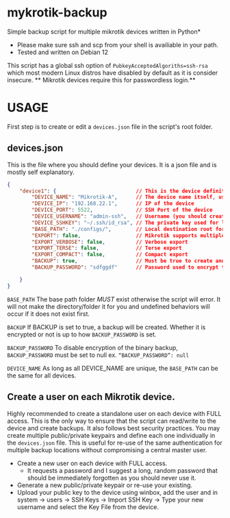 # mykrotik-backup

Simple backup script for multiple mikrotik devices written in Python\*

* Please make sure ssh and scp from your shell is availiable in your path.
* Tested and written on Debian 12

This script has a global ssh option of `PubkeyAcceptedAlgoriths=ssh-rsa` which most modern Linux distros have disabled by default as it is consider insecure. ** Mikrotik devices require this for passwordless login.**

# USAGE

First step is to create or edit a `devices.json` file in the script's root folder.

## devices.json

This is the file where you should define your devices. It is a json file and is mostly self explanatory.

```json
{
    "device1": {                          // This is the device definition, it can be any unique name.
        "DEVICE_NAME": "Mikrotik-A",      // The device name itself, used in nameing the export and backup files. Also should be unique otherwise your files will overwrite each other.
        "DEVICE_IP": "192.168.22.1",      // IP of the device
        "DEVICE_PORT": 5522,              // SSH Port of the device
        "DEVICE_USERNAME": "admin-ssh",   // Username (you should create a new user with FULL access on the device)
        "DEVICE_SSHKEY": "~/.ssh/id_rsa", // The private key used for login, the default will be your user default
        "BASE_PATH": "./configs/",        // Local destination root for exports and backups.
        "EXPORT": false,                  // Mikrotik supports multiple forms when exporting. This is the "basic" export. Any export enabled will export of that type. 
        "EXPORT_VERBOSE": false,          // Verbose export
        "EXPORT_TERSE": false,            // Terse export
        "EXPORT_COMPACT": false,          // Compact export
        "BACKUP": true,                   // Must be true to create and download a Mikrotik binary .backup file
        "BACKUP_PASSWORD": "sdfggdf"      // Password used to encrypt the binary backup, set to null (no quotations) to disable encryption.

    }
}
```

`BASE_PATH`
The base path folder *MUST* exist otherwise the script will error. It will not make the directory/folder it for you and undefined behaviors will occur if it does not exist first.


`BACKUP`
If BACKUP is set to true, a backup will be created. Whether it is encrypted or not is up to how `BACKUP_PASSWORD` is set.


`BACKUP_PASSWORD`
To disable encryption of the binary backup, `BACKUP_PASSWORD` must be set to null ex. `“BACKUP_PASSWORD”: null`


`DEVICE_NAME`
As long as all DEVICE_NAME are unique, the `BASE_PATH` can be the same for all devices.

## Create a user on each Mikrotik device.

Highly recommended to create a standalone user on each device with FULL access. This is the only way to ensure that the script can read/write to the device and create backups.
It also follows best security practices. You may create multiple public/private keypairs and define each one individually in the `devices.json` file. 
This is useful for re-use of the same authentication for multiple backup locations without compromising a central master user.

- Create a new user on each device with FULL access.
  - It requests a password and I suggest a long, random password that should be immediately forgotten as you should never use it.
- Generate a new public/private keypair or re-use your existing. 
- Upload your public key to the device using winbox, add the user and in system -> users -> SSH Keys -> Import SSH Key -> Type your new username and select the Key File from the device.